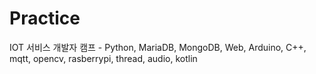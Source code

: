 # Practice
IOT 서비스 개발자 캠프 - Python, MariaDB, MongoDB, Web, Arduino, C++, mqtt, opencv, rasberrypi, thread, audio, kotlin
